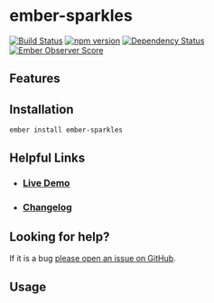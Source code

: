 # ember-sparkles

[![Build Status](https://travis-ci.org/LocusEnergy/ember-sparkles.svg?branch=master)](https://travis-ci.org/LocusEnergy/ember-sparkles)
[![npm version](https://badge.fury.io/js/ember-sparkles.svg)](http://badge.fury.io/js/ember-sparkles)
[![Dependency Status](https://david-dm.org/locusenergy/ember-sparkles.svg)](https://david-dm.org/locusenergy/ember-sparkles)
[![Ember Observer Score](http://emberobserver.com/badges/ember-sparkles.svg)](http://emberobserver.com/addons/ember-sparkles)

## Features


## Installation

```
ember install ember-sparkles
```

## Helpful Links

- ### [Live Demo](http://locusenergy.github.io/ember-sparkles/)

- ### [Changelog](CHANGELOG.md)

## Looking for help?
If it is a bug [please open an issue on GitHub](http://github.com/LocusEnergy/ember-sparkles/issues).

## Usage
